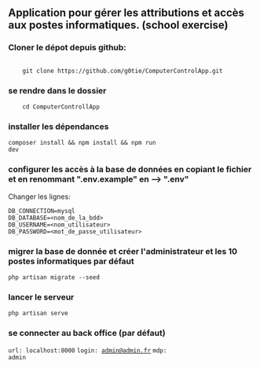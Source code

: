 <h2>Application pour gérer les attributions et accès aux postes informatiques. <strong>(school exercise)</strong></h2>

<h3>Cloner le dépot depuis github:</h3>

<code>
    git clone https://github.com/g0tie/ComputerControlApp.git
</code>

<h3>se rendre dans le dossier</h3>
<code>    cd ComputerControllApp </code>

<h3>installer les dépendances</h3>

<code>composer install && npm install && npm run dev</code>

<h3>configurer les accès à la base de données en copiant le fichier et en renommant ".env.example" en --> ".env"</h3>

Changer les lignes:

<code>DB_CONNECTION=mysql</code>
<br>
<code>DB_DATABASE=<nom_de_la_bdd></code>
    <br>
<code>DB_USERNAME=<nom_utilisateur></code>
    <br>
<code>DB_PASSWORD=<mot_de_passe_utilisateur></code>

<h3>migrer la base de donnée et créer l'administrateur et les 10 postes informatiques par défaut</h3>

<code>php artisan migrate --seed</code>

<h3>lancer le serveur</h3>

<code>php artisan serve</code>

<h3>se connecter au back office (par défaut)</h3>

<code>url: localhost:8000</code>
<code>login: admin@admin.fr</code>
<code>mdp: admin</code>
